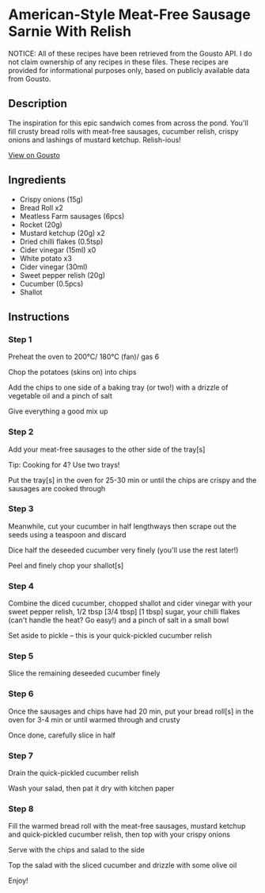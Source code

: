 # American-Style Meat-Free Sausage Sarnie With Relish

NOTICE: All of these recipes have been retrieved from the Gousto API. I do not claim ownership of any recipes in these files. These recipes are provided for informational purposes only, based on publicly available data from Gousto.

## Description

The inspiration for this epic sandwich comes from across the pond. You'll fill crusty bread rolls with meat-free sausages, cucumber relish, crispy onions and lashings of mustard ketchup. Relish-ious!

[View on Gousto](https://www.gousto.co.uk/recipes/cookbook/american-meat-free-sausage-sarnie-pickled-cucumber-relish)

## Ingredients

- Crispy onions (15g)
- Bread Roll x2
- Meatless Farm sausages (6pcs)
- Rocket (20g)
- Mustard ketchup (20g) x2
- Dried chilli flakes (0.5tsp)
- Cider vinegar (15ml) x0
- White potato x3
- Cider vinegar (30ml)
- Sweet pepper relish (20g)
- Cucumber (0.5pcs)
- Shallot

## Instructions


### Step 1

Preheat the oven to 200°C/ 180°C (fan)/ gas 6

Chop the potatoes (skins on) into chips

Add the chips to one side of a baking tray (or two!) with a drizzle of vegetable oil and a pinch of salt

Give everything a good mix up


### Step 2

Add your meat-free sausages to the other side of the tray[s]

Tip: Cooking for 4? Use two trays!

Put the tray[s] in the oven for 25-30 min or until the chips are crispy and the sausages are cooked through


### Step 3

Meanwhile, cut your cucumber in half lengthways then scrape out the seeds using a teaspoon and discard

Dice half the deseeded cucumber very finely (you'll use the rest later!)

Peel and finely chop your shallot[s]


### Step 4

Combine the diced cucumber, chopped shallot and cider vinegar with your sweet pepper relish, 1/2 tbsp <span class="text-purple">[3/4 tbsp]</span> <span class="text-danger">[1 tbsp]</span> sugar, your chilli flakes (can't handle the heat? Go easy!) and a pinch of salt in a small bowl

Set aside to pickle – this is your quick-pickled cucumber relish


### Step 5

Slice the remaining deseeded cucumber finely


### Step 6

Once the sausages and chips have had 20 min, put your bread roll[s] in the oven for 3-4 min or until warmed through and crusty

Once done, carefully slice in half


### Step 7

Drain the quick-pickled cucumber relish

Wash your salad, then pat it dry with kitchen paper

### Step 8

Fill the warmed bread roll with the meat-free sausages, mustard ketchup and quick-pickled cucumber relish, then top with your crispy onions

Serve with the chips and salad to the side

Top the salad with the sliced cucumber and drizzle with some olive oil

Enjoy!


